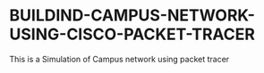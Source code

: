 # BUILDIND-CAMPUS-NETWORK-USING-CISCO-PACKET-TRACER
This is a Simulation of Campus network using packet tracer
